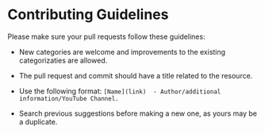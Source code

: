 # Contributing Guidelines

Please make sure your pull requests follow these guidelines:

- New categories are welcome and improvements to the existing categorizaties are allowed.

- The pull request and commit should have a title related to the resource.

- Use the following format: `[Name](link)  - Author/additional information/YouTube Channel.`

- Search previous suggestions before making a new one, as yours may be a duplicate.
